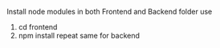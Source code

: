 Install node modules in both Frontend and Backend folder 
use 
1) cd frontend
2) npm install
repeat same for backend


